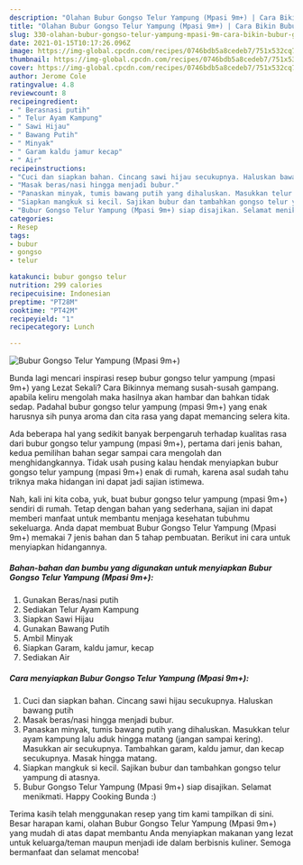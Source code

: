 ```yaml
---
description: "Olahan Bubur Gongso Telur Yampung (Mpasi 9m+) | Cara Bikin Bubur Gongso Telur Yampung (Mpasi 9m+) Yang Bikin Ngiler"
title: "Olahan Bubur Gongso Telur Yampung (Mpasi 9m+) | Cara Bikin Bubur Gongso Telur Yampung (Mpasi 9m+) Yang Bikin Ngiler"
slug: 330-olahan-bubur-gongso-telur-yampung-mpasi-9m-cara-bikin-bubur-gongso-telur-yampung-mpasi-9m-yang-bikin-ngiler
date: 2021-01-15T10:17:26.096Z
image: https://img-global.cpcdn.com/recipes/0746bdb5a8cedeb7/751x532cq70/bubur-gongso-telur-yampung-mpasi-9m-foto-resep-utama.jpg
thumbnail: https://img-global.cpcdn.com/recipes/0746bdb5a8cedeb7/751x532cq70/bubur-gongso-telur-yampung-mpasi-9m-foto-resep-utama.jpg
cover: https://img-global.cpcdn.com/recipes/0746bdb5a8cedeb7/751x532cq70/bubur-gongso-telur-yampung-mpasi-9m-foto-resep-utama.jpg
author: Jerome Cole
ratingvalue: 4.8
reviewcount: 8
recipeingredient:
- " Berasnasi putih"
- " Telur Ayam Kampung"
- " Sawi Hijau"
- " Bawang Putih"
- " Minyak"
- " Garam kaldu jamur kecap"
- " Air"
recipeinstructions:
- "Cuci dan siapkan bahan. Cincang sawi hijau secukupnya. Haluskan bawang putih"
- "Masak beras/nasi hingga menjadi bubur."
- "Panaskan minyak, tumis bawang putih yang dihaluskan. Masukkan telur ayam kampung lalu aduk hingga matang (jangan sampai kering). Masukkan air secukupnya. Tambahkan garam, kaldu jamur, dan kecap secukupnya. Masak hingga matang."
- "Siapkan mangkuk si kecil. Sajikan bubur dan tambahkan gongso telur yampung di atasnya."
- "Bubur Gongso Telur Yampung (Mpasi 9m+) siap disajikan. Selamat menikmati. Happy Cooking Bunda :)"
categories:
- Resep
tags:
- bubur
- gongso
- telur

katakunci: bubur gongso telur 
nutrition: 299 calories
recipecuisine: Indonesian
preptime: "PT28M"
cooktime: "PT42M"
recipeyield: "1"
recipecategory: Lunch

---
```



![Bubur Gongso Telur Yampung (Mpasi 9m+)](https://img-global.cpcdn.com/recipes/0746bdb5a8cedeb7/751x532cq70/bubur-gongso-telur-yampung-mpasi-9m-foto-resep-utama.jpg)

Bunda lagi mencari inspirasi resep bubur gongso telur yampung (mpasi 9m+) yang Lezat Sekali? Cara Bikinnya memang susah-susah gampang. apabila keliru mengolah maka hasilnya akan hambar dan bahkan tidak sedap. Padahal bubur gongso telur yampung (mpasi 9m+) yang enak harusnya sih punya aroma dan cita rasa yang dapat memancing selera kita.



Ada beberapa hal yang sedikit banyak berpengaruh terhadap kualitas rasa dari bubur gongso telur yampung (mpasi 9m+), pertama dari jenis bahan, kedua pemilihan bahan segar sampai cara mengolah dan menghidangkannya. Tidak usah pusing kalau hendak menyiapkan bubur gongso telur yampung (mpasi 9m+) enak di rumah, karena asal sudah tahu triknya maka hidangan ini dapat jadi sajian istimewa.


Nah, kali ini kita coba, yuk, buat bubur gongso telur yampung (mpasi 9m+) sendiri di rumah. Tetap dengan bahan yang sederhana, sajian ini dapat memberi manfaat untuk membantu menjaga kesehatan tubuhmu sekeluarga. Anda dapat membuat Bubur Gongso Telur Yampung (Mpasi 9m+) memakai 7 jenis bahan dan 5 tahap pembuatan. Berikut ini cara untuk menyiapkan hidangannya.

<!--inarticleads1-->

##### Bahan-bahan dan bumbu yang digunakan untuk menyiapkan Bubur Gongso Telur Yampung (Mpasi 9m+):

1. Gunakan  Beras/nasi putih
1. Sediakan  Telur Ayam Kampung
1. Siapkan  Sawi Hijau
1. Gunakan  Bawang Putih
1. Ambil  Minyak
1. Siapkan  Garam, kaldu jamur, kecap
1. Sediakan  Air




<!--inarticleads2-->

##### Cara menyiapkan Bubur Gongso Telur Yampung (Mpasi 9m+):

1. Cuci dan siapkan bahan. Cincang sawi hijau secukupnya. Haluskan bawang putih
1. Masak beras/nasi hingga menjadi bubur.
1. Panaskan minyak, tumis bawang putih yang dihaluskan. Masukkan telur ayam kampung lalu aduk hingga matang (jangan sampai kering). Masukkan air secukupnya. Tambahkan garam, kaldu jamur, dan kecap secukupnya. Masak hingga matang.
1. Siapkan mangkuk si kecil. Sajikan bubur dan tambahkan gongso telur yampung di atasnya.
1. Bubur Gongso Telur Yampung (Mpasi 9m+) siap disajikan. Selamat menikmati. Happy Cooking Bunda :)




Terima kasih telah menggunakan resep yang tim kami tampilkan di sini. Besar harapan kami, olahan Bubur Gongso Telur Yampung (Mpasi 9m+) yang mudah di atas dapat membantu Anda menyiapkan makanan yang lezat untuk keluarga/teman maupun menjadi ide dalam berbisnis kuliner. Semoga bermanfaat dan selamat mencoba!
